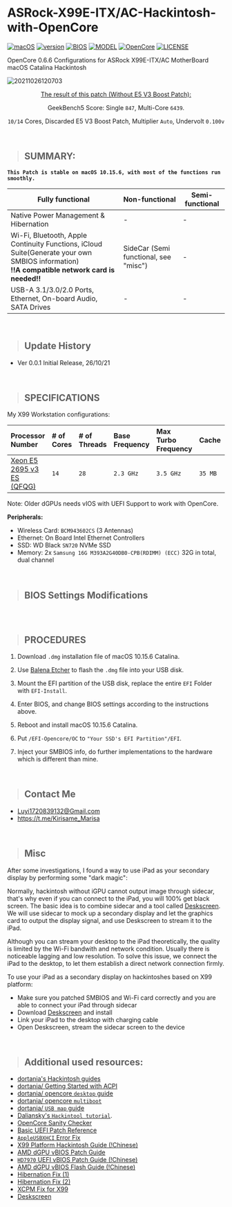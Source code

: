 # ASRock-X99E-ITX/AC-Hackintosh-with-OpenCore

[![macOS](https://img.shields.io/badge/macOS-Catalina-yellow.svg)](https://www.apple.com/macos/catalina/)
[![version](https://img.shields.io/badge/10.15.6-yellow)](https://support.apple.com/en-us/HT210642)
[![BIOS](https://img.shields.io/badge/BIOS-3502-blue)]()
[![MODEL](https://img.shields.io/badge/X99-E_WS-blue)](https://www.asus.com/tw/Motherboards/X99E_WS/)
[![OpenCore](https://img.shields.io/badge/OpenCore-0.6.6-green)](https://github.com/acidanthera/OpenCorePkg)
[![LICENSE](https://img.shields.io/badge/license-MIT-green)]()

OpenCore 0.6.6 Configurations for ASRock X99E-ITX/AC MotherBoard macOS Catalina Hackintosh


![20211026120703](https://cdn.jsdelivr.net/gh/KirisameR/KirisameR.github.io/img/blogpost_images/20211026120703.png)

<center>

 [The result of this patch (Without E5 V3 Boost Patch):](https://browser.geekbench.com/v5/cpu/10608364)

GeekBench5 Score: Single `847`, Multi-Core `6439`. 

`10/14` Cores, Discarded E5 V3 Boost Patch, Multiplier `Auto`, Undervolt `0.100v`

</center>

<br>

> ## SUMMARY:

**`This Patch is stable on macOS 10.15.6, with most of the functions run smoothly. `**


| Fully functional | Non-functional | Semi-functional |
| ---------------- | -------------- | ------------------------------------------------------ |
| Native Power Management & Hibernation | - | - |
| Wi-Fi, Bluetooth, Apple Continuity Functions, iCloud Suite(Generate your own SMBIOS information) <br> **!!A compatible network card is needed!!**               |  SideCar (Semi functional, see "misc")   | -  |
| USB-A 3.1/3.0/2.0 Ports, Ethernet, On-board Audio, SATA Drives               | -  | - | - |

<br>

>## Update History
- Ver 0.0.1 Initial Release, 26/10/21

<br>

> ## SPECIFICATIONS

My X99 Workstation configurations:

| Processor Number                                                                                                                   | # of Cores | # of Threads | Base Frequency | Max Turbo Frequency | Cache | Memory Types | Graphics      |
| :--------------------------------------------------------------------------------------------------------------------------------- | :--------- | :----------- | :------------- | :------------------ | :---- | :----------- | :------------ |
| [Xeon E5 2695 v3 ES (QFQG)](https://ark.intel.com/content/www/us/en/ark/products/81057/intel-xeon-processor-e5-2695-v3-35m-cache-2-30-ghz.html) | `14`          | `28`            | `2.3 GHz`        | `3.5 GHz`             | `35 MB`  | `DDR4-2133`  | `XFX HD7970 3GB` |

Note: Older dGPUs needs vIOS with UEFI Support to work with OpenCore. 

**Peripherals:**

- Wireless Card: `BCM943602CS` (3 Antennas)<br>
- Ethernet: On Board Intel Ethernet Controllers
- SSD: WD Black `SN720` NVMe SSD 
- Memory: 2x `Samsung 16G M393A2G40DB0-CPB(RDIMM) (ECC)` 32G in total, dual channel

<br>

>## BIOS Settings Modifications
```

```

<br>

>## PROCEDURES

1. Download `.dmg` installation file of macOS 10.15.6 Catalina. 

2. Use [Balena Etcher](https://www.balena.io/etcher/) to flash the `.dmg` file into your USB disk. 


3. Mount the EFI partition of the USB disk, replace the entire `EFI` Folder with `EFI-Install`. 

4. Enter BIOS, and change BIOS settings according to the instructions above.

5. Reboot and install macOS 10.15.6 Catalina. 

6. Put `/EFI-Opencore/OC` to `"Your SSD's EFI Partition"/EFI`. 

7. Inject your SMBIOS info, do further implementations to the hardware which is different than mine. 


<br>

>## Contact Me

- Luyi1720839132@Gmail.com
- https://t.me/Kirisame_Marisa

<br>

>## Misc

After some investigations, I found a way to use iPad as your secondary display by performing some "dark magic":

Normally, hackintosh without iGPU cannot output image through sidecar, that's why even if you can connect to the iPad, you will 100% get black screen. The basic idea is to combine sidecar and a tool called [Deskscreen](https://deskreen.com). <br>We will use sidecar to mock up a secondary display and let the graphics card to output the display signal, and use Deskscreen to stream it to the iPad. 

Although you can stream your desktop to the iPad theoretically, the quality is limited by the Wi-Fi bandwith and network condition. Usually there is noticeable lagging and low resolution. To solve this issue, we connect the iPad to the desktop, to let them establish a direct network connection firmly. 

To use your iPad as a secondary display on hackintoshes based on X99 platform: 

- Make sure you patched SMBIOS and Wi-Fi card correctly and you are able to connect your iPad through sidecar
- Download [Deskscreen](https://deskreen.com) and install
- Link your iPad to the desktop with charging cable
- Open Deskscreen, stream the sidecar screen to the device



<br>

>## Additional used resources: 

- [dortania's Hackintosh guides](https://github.com/dortania)
- [dortania/ Getting Started with ACPI](https://dortania.github.io/Getting-Started-With-ACPI/)
- [dortania/ opencore `desktop` guide](https://dortania.github.io/OpenCore-Desktop-Guide/)
- [dortania/ opencore `multiboot`](https://github.com/dortania/OpenCore-Multiboot)
- [dortania/ `USB map` guide](https://github.com/dortania/USB-Map-Guide)
- [Daliansky's `Hackintool tutorial`](https://translate.google.com/translate?js=n&sl=auto&tl=en&u=https://blog.daliansky.net/Intel-FB-Patcher-tutorial-and-insertion-pose.html).
- [OpenCore Sanity Checker](opencore.slowgeek.com)
- [Basic UEFI Patch Reference](https://www.tonymacx86.com/threads/x99-catalina-pci-cards-not-working.309236/)
- [`AppleUSBXHCI` Error Fix](https://www.tonymacx86.com/threads/how-to-extend-the-imac-pro-to-x99-successful-build-extended-guide.227001/page-86)
- [X99 Platform Hackintosh Guide (!Chinese)](https://www.chiphell.com/thread-2174588-1-1.html)
- [AMD dGPU vBIOS Patch Guide](http://forum.netkas.org/index.php/topic,5619.0.html)
- [`HD7970` UEFI vBIOS Patch Guide (!Chinese)](https://bbs.nga.cn/read.php?tid=18588213&rand=628)
- [AMD dGPU vBIOS Flash Guide (!Chinese)](https://www.chiphell.com/thread-347172-1-1.html)
- [Hibernation Fix (1)](https://pikeralpha.wordpress.com/2017/01/12/debugging-sleep-issues/)
- [Hibernation Fix (2)](https://www.tonymacx86.com/threads/how-to-extend-the-imac-pro-to-x99-successful-build-extended-guide.227001/)
- [XCPM Fix for X99](https://www.tonymacx86.com/threads/x99-macos-catalina-10-15-2-kernel-patches.288451/)
- [Deskscreen](https://github.com/pavlobu/deskreen)
